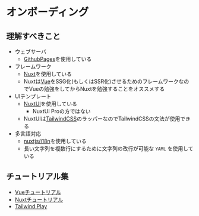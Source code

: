 # オンボーディング

## 理解すべきこと

- ウェブサーバ
  - [GithubPages](https://docs.github.com/ja/pages/getting-started-with-github-pages/creating-a-github-pages-site)を使用している
- フレームワーク
  - [Nuxt](https://nuxt.com/docs/4.x/getting-started/introduction)を使用している
  - Nuxtは[Vue](https://ja.vuejs.org/)をSSG化(もしくはSSR化)させるためのフレームワークなのでVueの勉強をしてからNuxtを勉強することをオススメする
- UIテンプレート
  - [NuxtUI](https://ui.nuxt.com/getting-started)を使用している
    - NuxtUI Proの方ではない
  - NuxtUIは[TailwindCSS](https://tailwindcss.com/docs/installation/using-vite)のラッパーなのでTailwindCSSの文法が使用できる
- 多言語対応
  - [nuxtjs/i18n](https://i18n.nuxtjs.org/)を使用している
  - 長い文字列を複数行にするために文字列の改行が可能な `YAML` を使用している

## チュートリアル集

- [Vueチュートリアル](https://ja.vuejs.org/tutorial/#step-1)
- [Nuxtチュートリアル](https://learn.nuxt.com/ja)
- [Tailwind Play](https://play.tailwindcss.com/)